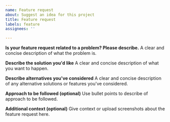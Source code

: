 ```yaml
---
name: Feature request
about: Suggest an idea for this project
title: Feature request
labels: feature
assignees: ''

---
```


**Is your feature request related to a problem? Please describe.**
A clear and concise description of what the problem is.

**Describe the solution you'd like**
A clear and concise description of what you want to happen.

**Describe alternatives you've considered**
A clear and concise description of any alternative solutions or features you've considered.

**Approach to be followed (optional)**
Use bullet points to describe of approach to be followed.

**Additional context (optional)**
Give context or upload screenshots about the feature request here.
